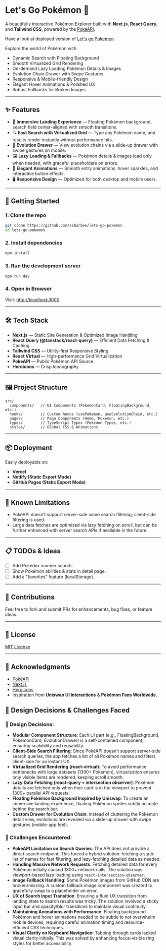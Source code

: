 # Let's Go Pokémon 🧭

A beautifully interactive Pokémon Explorer built with **Next.js**, **React Query**, and **Tailwind CSS**, powered by the [PokéAPI](https://pokeapi.co/).

Have a look at deployed version of [Let's go Pokemon](https://lets-go-pokemon.vercel.app)

Explore the world of Pokémon with:
- Dynamic Search with Floating Background
- Smooth Virtualized Grid Rendering
- On-demand Lazy Loading Pokémon Details & Images
- Evolution Chain Drawer with Swipe Gestures
- Responsive & Mobile-friendly Design
- Elegant Hover Animations & Polished UX
- Robust Fallbacks for Broken Images

---

## ✨ Features
- 🎨 **Immersive Landing Experience** — Floating Pokémon background, search field center-aligned with smooth transitions.
- 🔍 **Fast Search with Virtualized Grid** — Type any Pokémon name, and results render instantly without performance hits.
- 🧬 **Evolution Drawer** — View evolution chains via a slide-up drawer with swipe gestures on mobile.
- 🖼️ **Lazy Loading & Fallbacks** — Pokémon details & images load only when needed, with graceful placeholders on errors.
- 🌟 **Elegant Animations** — Smooth entry animations, hover sparkles, and interactive button effects.
- 🖥️ **Responsive Design** — Optimized for both desktop and mobile users.

---

## 🚀 Getting Started

### 1. Clone the repo
```bash
git clone https://github.com/ssbarbee/lets-go-pokemon
cd lets-go-pokemon
```

### 2. Install dependencies
```bash
npm install
```

### 3. Run the development server
```bash
npm run dev
```

### 4. Open in Browser
Visit: [http://localhost:3000](http://localhost:3000)

---

## 🛠️ Tech Stack
- **Next.js** — Static Site Generation & Optimized Image Handling
- **React Query (@tanstack/react-query)** — Efficient Data Fetching & Caching
- **Tailwind CSS** — Utility-first Responsive Styling
- **React Virtual** — High-performance Grid Virtualization
- **PokeAPI** — Public Pokémon API Source
- **Heroicons** — Crisp Iconography

---

## 🖼️ Project Structure
```
src/
  components/   // UI Components (PokemonCard, FloatingBackground, etc.)
  hooks/        // Custom hooks (usePokemon, useEvolutionChain, etc.)
  pages/        // Page Components (Home, Pokemon, etc.)
  types/        // TypeScript Types (Pokemon Types, etc.)
  styles/       // Global CSS & Animations
```

---

## 📦 Deployment
Easily deployable on:
- **Vercel**
- **Netlify (Static Export Mode)**
- **GitHub Pages (Static Export Mode)**

---

## 🐛 Known Limitations
- PokéAPI doesn’t support server-side name search filtering; client-side filtering is used.
- Large data fetches are optimized via lazy fetching on scroll, but can be further enhanced with server search APIs if available in the future.

---

## 📋 TODOs & Ideas
- [ ] Add Pokédex number search.
- [ ] Show Pokémon abilities & stats in detail page.
- [ ] Add a "favorites" feature (localStorage).

---

## 🤝 Contributions
Feel free to fork and submit PRs for enhancements, bug fixes, or feature ideas.

---

## 📜 License
[MIT License](LICENSE)

---

## 🙌 Acknowledgments
- [PokéAPI](https://pokeapi.co/)
- [Next.js](https://nextjs.org/)
- [Heroicons](https://heroicons.com/)
- Inspiration from **Uniswap UI interactions** & **Pokémon Fans Worldwide**.

## 🧠 Design Decisions & Challenges Faced

### 🎨 Design Decisions:
- **Modular Component Structure**: Each UI part (e.g., FloatingBackground, PokemonCard, EvolutionDrawer) is a self-contained component, ensuring scalability and reusability.
- **Client-Side Search Filtering**: Since PokéAPI doesn't support server-side search queries, the app fetches a list of all Pokémon names and filters client-side for an instant UX.
- **Virtualized Grid Rendering (react-virtual)**: To avoid performance bottlenecks with large datasets (1300+ Pokémon), virtualization ensures only visible items are rendered, keeping scroll smooth.
- **Lazy Data Fetching (react-query + intersection observer)**: Pokémon details are fetched only when their card is in the viewport to prevent 1300+ parallel API requests.
- **Floating Pokémon Background Inspired by Uniswap**: To create an immersive landing experience, floating Pokémon sprites subtly animate behind the search bar.
- **Custom Drawer for Evolution Chain**: Instead of cluttering the Pokémon detail view, evolutions are revealed via a slide-up drawer with swipe gestures (mobile-app feel).

### 🚧 Challenges Encountered:
- **PokéAPI Limitation on Search Queries**: The API does not provide a direct search endpoint. This forced a hybrid solution: fetching a static list of names for fast filtering, and lazy-fetching detailed data as needed.
- **Handling Massive Network Requests**: Fetching detailed data for every Pokémon initially caused 1300+ network calls. The solution was viewport-based lazy loading using `react-intersection-observer`.
- **Image Fallback Handling**: Some Pokémon images from GitHub CDN are broken/missing. A custom fallback image component was created to gracefully swap to a placeholder on error.
- **UX of Search Input Transition**: Ensuring a fluid UX transition from landing state to search results was tricky. The solution involved a sticky input bar and opacity/blur transitions to maintain visual continuity.
- **Maintaining Animations with Performance**: Floating background Pokémon and hover animations needed to be subtle to not overwhelm mobile devices, requiring careful animation timing and resource-efficient CSS techniques.
- **Visual Clarity on Keyboard Navigation**: Tabbing through cards lacked visual clarity initially. This was solved by enhancing focus-visible ring styles for better accessibility.
